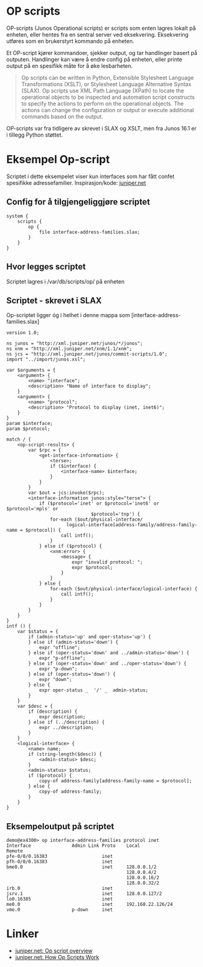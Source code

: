 # OP scripts
OP-scripts (Junos Operational scripts) er scripts som enten lagres lokalt på enheten, eller hentes fra en sentral server ved eksekvering. Eksekvering utføres som en brukerstyrt kommando på enheten.

Et OP-script kjører kommandoer, sjekker output, og tar handlinger basert på outputen. Handlinger kan være å endre config på enheten, eller printe output på en spesifikk måte for å øke lesbarheten.

> Op scripts can be written in Python, Extensible Stylesheet Language Transformations (XSLT), or Stylesheet Language Alternative Syntax (SLAX). Op scripts use XML Path Language (XPath) to locate the operational objects to be inspected and automation script constructs to specify the actions to perform on the operational objects. The actions can change the configuration or output or execute additional commands based on the output.

OP-scripts var fra tidligere av skrevet i SLAX og XSLT, men fra Junos 16.1 er i tillegg Python støttet.

# Eksempel Op-script
Scriptet i dette eksempelet viser kun interfaces som har fått confet spesifikke adressefamilier. 
Inspirasjon/kode: [juniper.net](https://www.juniper.net/techpubs/en_US/junos/topics/example/junos-script-automation-op-script-customizing-output.html)

## Config for å tilgjengeliggjøre scriptet
    system {
        scripts {
            op {
                file interface-address-families.slax;
            }
        }
    }

## Hvor legges scriptet
Scriptet lagres i /var/db/scripts/op/ på enheten

## Scriptet - skrevet i SLAX
Op-scriptet ligger óg i helhet i denne mappa som [interface-address-families.slax]

    version 1.0;

    ns junos = "http://xml.juniper.net/junos/*/junos";
    ns xnm = "http://xml.juniper.net/xnm/1.1/xnm";
    ns jcs = "http://xml.juniper.net/junos/commit-scripts/1.0";
    import "../import/junos.xsl";
     
    var $arguments = {
        <argument> {
            <name> "interface";
            <description> "Name of interface to display";
        }
        <argument> {
            <name> "protocol";
            <description> "Protocol to display (inet, inet6)";
        }
    }
    param $interface;
    param $protocol;

    match / {
        <op-script-results> {
            var $rpc = {
                <get-interface-information> {
                    <terse>;
                    if ($interface) {
                        <interface-name> $interface;
                    }
                }
            }
            var $out = jcs:invoke($rpc);
            <interface-information junos:style="terse"> {
                if ($protocol='inet' or $protocol='inet6' or $protocol='mpls' or
                                   $protocol='tnp') {
                    for-each ($out/physical-interface/
                          logical-interface[address-family/address-family-name = $protocol]) {
                        call intf();
                    }
                } else if ($protocol) {
                    <xnm:error> {
                        <message> {
                            expr "invalid protocol: ";
                            expr $protocol;
                        }
                    }
                } else {
                    for-each ($out/physical-interface/logical-interface) {
                        call intf();
                    }
                }
            }
        }
    }
    intf () {
        var $status = {
            if (admin-status='up' and oper-status='up') {
            } else if (admin-status='down') {
                expr "offline";
            } else if (oper-status='down' and ../admin-status='down') {
                expr "p-offline";
            } else if (oper-status='down' and ../oper-status='down') {
                expr "p-down";
            } else if (oper-status='down') {
                expr "down";
            } else {
                expr oper-status _  '/' _  admin-status;
            }
        }
        var $desc = {
            if (description) {
                expr description;
            } else if (../description) {
                expr ../description;
            }
        }
        <logical-interface> {
            <name> name;
            if (string-length($desc)) {
                <admin-status> $desc;
            }
            <admin-status> $status;
            if ($protocol) {
                copy-of address-family[address-family-name = $protocol];
            } else {
                copy-of address-family;
            }
        }
    }
## Eksempeloutput på scriptet
    demo@ex4300> op interface-address-families protocol inet 
    Interface               Admin Link Proto    Local                 Remote
    pfe-0/0/0.16383                    inet
    pfh-0/0/0.16383                    inet
    bme0.0                             inet     128.0.0.1/2
                                                128.0.0.4/2     
                                                128.0.0.16/2    
                                                128.0.0.32/2    
    irb.0                              inet
    jsrv.1                             inet     128.0.0.127/2
    lo0.16385                          inet
    me0.0                              inet     192.168.22.126/24
    vme.0                   p-down     inet


# Linker
* [juniper.net: Op script overview](https://www.juniper.net/techpubs/en_US/junos/topics/concept/junos-script-automation-op-script-overview.html)
* [juniper.net: How Op Scripts Work](https://www.juniper.net/documentation/en_US/junos/topics/concept/junos-script-automation-op-script-works.html)
